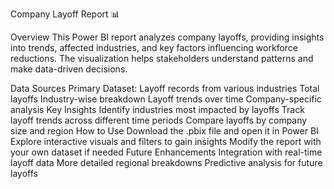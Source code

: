 Company Layoff Report 📊

Overview
This Power BI report analyzes company layoffs, providing insights into trends, affected industries, and key factors influencing workforce reductions. The visualization helps stakeholders understand patterns and make data-driven decisions.

Data Sources
Primary Dataset: Layoff records from various industries
Total layoffs
Industry-wise breakdown
Layoff trends over time
Company-specific analysis
Key Insights
Identify industries most impacted by layoffs
Track layoff trends across different time periods
Compare layoffs by company size and region
How to Use
Download the .pbix file and open it in Power BI
Explore interactive visuals and filters to gain insights
Modify the report with your own dataset if needed
Future Enhancements
Integration with real-time layoff data
More detailed regional breakdowns
Predictive analysis for future layoffs
